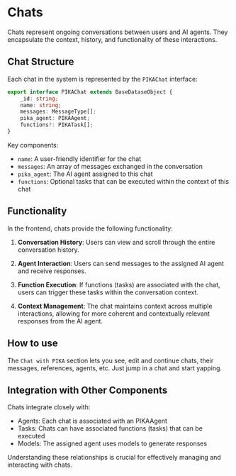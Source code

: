 # Chats

Chats represent ongoing conversations between users and AI agents. They encapsulate the context, history, and functionality of these interactions.

## Chat Structure

Each chat in the system is represented by the `PIKAChat` interface:

```typescript
export interface PIKAChat extends BaseDataseObject {
    _id: string;
    name: string;
    messages: MessageType[];
    pika_agent: PIKAAgent;
    functions?: PIKATask[];
}
```

Key components:
- `name`: A user-friendly identifier for the chat
- `messages`: An array of messages exchanged in the conversation
- `pika_agent`: The AI agent assigned to this chat
- `functions`: Optional tasks that can be executed within the context of this chat

## Functionality

In the frontend, chats provide the following functionality:

1. **Conversation History**: Users can view and scroll through the entire conversation history.

2. **Agent Interaction**: Users can send messages to the assigned AI agent and receive responses.

3. **Function Execution**: If functions (tasks) are associated with the chat, users can trigger these tasks within the conversation context.

4. **Context Management**: The chat maintains context across multiple interactions, allowing for more coherent and contextually relevant responses from the AI agent.

## How to use

The `Chat with PIKA` section lets you see, edit and continue chats, their messages, references, agents, etc. Just jump in a chat and start yapping. 

## Integration with Other Components

Chats integrate closely with:
- Agents: Each chat is associated with an PIKAAgent
- Tasks: Chats can have associated functions (tasks) that can be executed
- Models: The assigned agent uses models to generate responses

Understanding these relationships is crucial for effectively managing and interacting with chats.